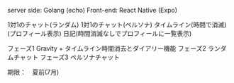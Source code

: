 server side: Golang (echo)
Front-end: React Native (Expo)

1対1のチャット(ランダム)
1対1のチャット(ペルソナ)
タイムライン(時間で消滅)(プロフィール表示)
日記(時間消滅なしでプロフィールに一覧表示)

フェーズ1
	Gravity + タイムライン時間消去とダイアリー機能
フェーズ2
	ランダムチャット
フェーズ3
	ペルソナチャット

期限：　夏前(7月)

